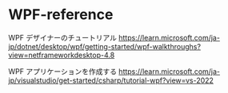 # WPF-reference

WPF デザイナーのチュートリアル
https://learn.microsoft.com/ja-jp/dotnet/desktop/wpf/getting-started/wpf-walkthroughs?view=netframeworkdesktop-4.8

WPF アプリケーションを作成する
https://learn.microsoft.com/ja-jp/visualstudio/get-started/csharp/tutorial-wpf?view=vs-2022
